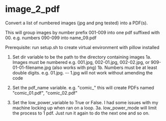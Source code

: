 # image_2_pdf
Convert a list of numbered images (jpg and png tested) into a PDF(s).

This will group images by number prefix 001-009 into one pdf suffixed with 00. e.g. numbers 090-099 into name_09.pdf 

Prerequisite: run setup.sh to create virtual environment with pillow installed

1. Set dir variable to be the path to the directory containing images
  1a. Images must be numbered e.g. 001.jpg, 002-01.jpg, 002-02.jpg, or 909-01-01-filename.jpg (also works with png)
  1b. Numbers must be at least double digits. e.g. 01.jpg. -- 1.jpg will not work without amending the code
  
2. Set the pdf_name variable. e.g. "comic_" this will create PDFs named "comic_01.pdf", "comic_02.pdf"
3. Set the low_power_variable to True or False. I had some issues with my machine locking up when ran on a loop. 
  3a. low_power_mode will limit the process to 1 pdf. Just run it again to do the next one and so on.    
